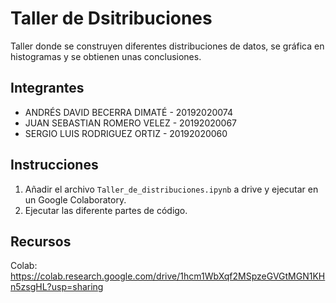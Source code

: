 # Taller de Dsitribuciones

Taller donde se construyen diferentes distribuciones de datos, se gráfica en histogramas y se obtienen unas conclusiones.

## Integrantes

- ANDRÉS DAVID BECERRA DIMATÉ - 20192020074
- JUAN SEBASTIAN ROMERO VELEZ - 20192020067
- SERGIO LUIS RODRIGUEZ ORTIZ - 20192020060

## Instrucciones

1. Añadir el archivo `Taller_de_distribuciones.ipynb` a drive y ejecutar en un Google Colaboratory.
2. Ejecutar las diferente partes de código.

## Recursos

Colab: https://colab.research.google.com/drive/1hcm1WbXqf2MSpzeGVGtMGN1KHn5zsgHL?usp=sharing

